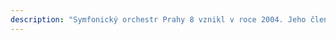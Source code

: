 ```yaml
---
description: "Symfonický orchestr Prahy 8 vznikl v roce 2004. Jeho členové jsou většinou studenti různých vysokých škol nebo pracující. Orchestr má plné smyčcové a dechové obsazení a celkový počet hráčů je 58. Od založení orchestru do roku 2008 stál v\_jeho čele\_Jiří Hájek, v roce 2009 Milan Boušek. V současné době je vedoucím dirigentem orchestru\_Adolf Melichar. Zároveň spolupracujeme s mladými dirigenty Václavem Dlaskem a Marií Erlebachovou.\n\nRepertoár\_je tvořen symfoniemi, předehrami a sólovými koncerty s\_doprovodem orchestru. Během sezóny se studované skladby obměňují, a repertoár se tak neustále rozšiřuje. Naším cílem je přinášet posluchačům nejen známá klasická díla, ale seznamovat je i s\_moderní tvorbou autorů dvacátého století. Kromě děl Beethovena či Mozarta lze proto v\_repertoáru orchestru nalézt i skladby Šostakoviče, Martinů nebo filmovou hudbu.\n\nSnažíme se rovněž umožnit všem, kteří hrají na nějaký hudební nástroj, aby se aktivně zapojili do provozování vážné hudby a měli tak příležitost zahrát si díla klasiků 18., 19. a 20.století i moderní tvorbu žijících autorů.\n\nSymfonický orchestr Prahy\_8 uskutečňuje za rok nejméně tři série\_koncertů\_- v\_prosinci, březnu a červnu, přičemž repertoár se v\_jednotlivých obdobích liší. Většina koncertů se koná v\_Praze, některé i v\_mimopražských sálech a kostelech.\n\nV roce 2011 byl realizován ve spolupráci s AMU projekt VIVA ČESKÁ OPERA. V rámci tohoto projektu byla kromě českých operních árií provedena i opera V. Blodka - V studni. Celý program byl proveden v divadle Hybernia, Strašnickém divadle a divadle F.X.Šaldy v Liberci.\_oficiální stránky projektu\n\nV roce 2011 byla také navázána spolupráce s\_L’Ensemble vocal universitaire de Strasbourg\_, která v roce 2011 vyvrcholila provedením Německého requiem Johannese Brahmse na úspěšných koncertech ve Francii i v České republice.\nStejnou skladbu si orchestr zopakoval v roce 2014 na koncertě v Obecním domě v Praze s\_Lübecker Bach-Chor.\n\nV roce 2014 byly realizovány dva společné koncerty s kanadským orchestrem Joliette Youth Symphony.\n\nV roce 2016 jsme pokračovali v úspěšné spolupráci s\_L’Ensemble vocal universitaire de Strasbourg\_. S velkým úspěchem bylo provedeno ve Štrasburku i v Praze Requiem G. Verdiho.\n\nMáte-li zájem si s námi zahrát, neváhejte a kontaktujte\_nás\n"
---
```


